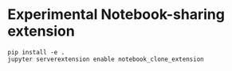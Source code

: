 # Experimental Notebook-sharing extension

```
pip install -e .
jupyter serverextension enable notebook_clone_extension
```
